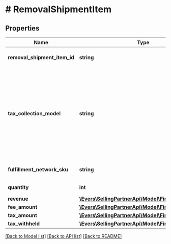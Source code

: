 # # RemovalShipmentItem

## Properties

Name | Type | Description | Notes
------------ | ------------- | ------------- | -------------
**removal_shipment_item_id** | **string** | An identifier for an item in a removal shipment. | [optional]
**tax_collection_model** | **string** | The tax collection model applied to the item.  Possible values:  * MarketplaceFacilitator - Tax is withheld and remitted to the taxing authority by Amazon on behalf of the seller.  * Standard - Tax is paid to the seller and not remitted to the taxing authority by Amazon. | [optional]
**fulfillment_network_sku** | **string** | The Amazon fulfillment network SKU for the item. | [optional]
**quantity** | **int** | The quantity of the item. | [optional]
**revenue** | [**\Evers\SellingPartnerApi\Model\Finances\Currency**](Currency.md) |  | [optional]
**fee_amount** | [**\Evers\SellingPartnerApi\Model\Finances\Currency**](Currency.md) |  | [optional]
**tax_amount** | [**\Evers\SellingPartnerApi\Model\Finances\Currency**](Currency.md) |  | [optional]
**tax_withheld** | [**\Evers\SellingPartnerApi\Model\Finances\Currency**](Currency.md) |  | [optional]

[[Back to Model list]](../../README.md#models) [[Back to API list]](../../README.md#endpoints) [[Back to README]](../../README.md)
